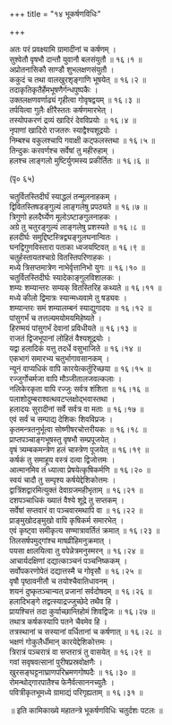 +++
title = "१४ भूकर्षणविधिः"

+++
  
अतः परं प्रवक्ष्यामि ग्रामादीनां च कर्षणम् ।  
सुश्वेतौ वृषभौ दान्तौ युवानौ बलसंयुतौ ॥ १६।१ ॥  
अप्रोतनासिकौ साण्डौ शुभलक्षणसंयुतौ ।  
ककुदं च तथा वालखुरशृङ्गाणि भूषयेत् ॥ १६।२ ॥  
तदाकृतिकृतैर्हेमभूषणैर्गन्धपुष्पकैः ।  
उक्तलक्षणवर्णाढ्यं गृहीत्वा गोवृषद्वयम् ॥ १६।३ ॥  
तर्पयित्वा गुलैः क्षीरैस्ततः कर्षणमारभेत् ।  
तस्योपकरणं द्रव्यं खादिरं देवविप्रयोः ॥ १६।४ ॥  
नृपाणां खादिरो राजतरुः स्याद्वैश्यशूद्रयोः ।  
निम्बश्च वकुलश्चापि गवाक्षी कट्फलस्तथा ॥ १६।५ ॥  
तिन्दुकः करवर्णश्च सर्वेषां तु महीरुहाम् ।  
हलश्च लाङ्गलो मुष्टिर्युगमस्य प्रकीर्तितः ॥ १६।६ ॥  
  
(पृ० ६५)   
  
चतुर्वितस्तिदीर्घं स्याद्धलं तन्मूलनाहकम् ।  
द्विवितस्तिषडङ्गुल्यं लाङ्गलेषु प्रपठ्यते ॥ १६।७ ॥  
त्रिगुणो हलदैर्घ्येण मूलोऽष्टाङगुलनाहकः ।  
अग्रे तु चतुरङ्गुल्यं लाङ्गलेषु प्रशस्यते ॥ १६।८ ॥  
हलदीर्घः समुद्दिष्टस्त्रिद्व्यङ्गुलघनान्वितः ।  
घनद्विगुणविस्तारा पताका ध्वजयष्टिवत् ॥ १६।९ ॥  
चतुर्हस्तायतश्चाग्रे वितस्तिपरिणाहकः ।  
मध्ये त्रिसप्तमात्रेण नाभेर्वृत्तानिभो युगः ॥ १६।१० ॥  
चतुर्वितस्तिदीर्घः स्यादेकाङ्गुलविशालकः ।  
शम्यः शम्यान्तरः सम्यक् वितस्तिरिह कथ्यते ॥ १६।११ ॥  
मध्ये कीलो द्विमात्रः स्यान्मध्यवामे तु षड्यवः ।  
शम्यान्तरः समं शम्यालम्बनं स्याद्युगादयः ॥ १६।१२ ॥  
पांसुगर्भं च तत्तल्यमयोमयमिहेष्यते ।  
हिरण्मयं पांसुगर्भं देवानां प्रविधीयते ॥ १६।१३ ॥  
राजतं द्विजभूपानां लोहितं वैश्यशूद्रयोः ।  
यद्वा हलादिकं यत्तु तदर्धे वसुभाजिते ॥ १६।१४ ॥  
एकभागं समारभ्य चतुर्भागावसानकम् ।  
न्यूनं वाप्यधिकं वापि कारयेत्कर्तुरिच्छया ॥ १६।१५ ॥  
रज्जुर्गोचर्मजा वापि मौञ्जीतालजवल्कलाः ।  
नलिकेरकृता वापि रज्जुः सर्वत्र शंशिता ॥ १६।१६ ॥  
पलाशोदुम्बराश्वत्थवटप्लक्षोद्भवास्तथा ।  
हलादयः सुरादीनां सर्वे सर्वत्र वा मताः ॥ १६।१७ ॥  
एवं सर्वं च सम्पाद्य देशिकः शिवविप्रजः ।  
कृतमन्त्रतनुर्भूत्वा सोष्णीषरचोत्तरीयकः ॥ १६।१८ ॥  
प्राप्तपञ्चाङ्गभूषस्तु वृषभौ सम्प्रपूजयेत् ।  
वृषं त्र्यम्बकमन्त्रेण हलं चास्त्रेण पूजयेत् ॥ १६।१९ ॥  
कर्षकं तु समाहूय वस्त्रं दत्वा द्विजोत्तमः ।  
आत्मानमिव तं ध्यात्वा प्रेषयेत्कृषिकर्मणि ॥ १६।२० ॥  
स्वयं चादौ तु सम्पृश्य कर्षयेद्देशिकोत्तमः ।  
द्वात्रिंशद्वारमित्युक्तं देवाग्रजमहीभृताम् ॥ १६।२१ ॥  
दशपञ्चाधिकं ख्यातं वैश्ये शूद्रे तु सप्तकम् ।  
सर्वेषां सप्तवारं वा पञ्चवारमथापि वा ॥ १६।२२ ॥  
प्राङ्मुखोदङ्मुखो वापि कृषिकर्म समारभेत् ।  
एवं कृष्ट्वा समीकृत्य सण्मात्रावर्तितं क्रमात् ॥ १६।२३ ॥  
तिलसर्षपमुद्गांश्च माषव्रीहिमनुक्रमात् ।  
पयसा क्षालयित्वा तु वपेन्नेत्रमनुस्मरन् ॥ १६।२४ ॥  
आचार्यदक्षिणां दद्यात्काञ्चनं पञ्चनिष्ककम् ।  
सर्वोपकरणोपेतं दद्यात्तस्मै च गोवृसौ ॥ १६।२५ ॥  
वृषौ पृष्ठावनीतौ च तयोश्चैवातिधावनम् ।  
शयनं दुष्कृतञ्चान्यत् प्रजानां सर्वदोषदम् ॥ १६।२६ ॥  
हलादिभङ्गे तद्वत्स्याद्रज्जुच्छेदे तथैव हि ।  
प्रायश्चित्तं तदा कुर्याच्छान्तिहोमं शिवद्विजः ॥ १६।२७ ॥  
तथात्र कर्षकस्यापि पतने चैवमेव हि ।  
तत्रस्थानां च सस्यानां वर्धितानां च कर्षणात् ॥ १६।२८ ॥  
भक्षणं गोकुलैर्धीमान् कारयेद्देशिकोत्तमः ।  
त्रिरात्रं पञ्चरात्रं वा सप्तरात्रं तु वासयेत् ॥ १६।२९ ॥  
गवां सवृषवत्सानां पुरीषप्रस्रवोक्षणैः ।  
खुरसङ्घट्टनाघ्राणपरिभ्रमणगोष्पदैः ॥ १६।३० ॥  
रोमन्थोद्गारपातैश्च फेनैर्वत्साननच्युतैः ।  
पवित्रीकृतभूमध्ये ग्रामाद्यं परिगृह्यताम् ॥ १६।३१ ॥  
  
॥ इति कामिकाख्ये महातन्त्रे भूकर्षणविधिः चतुर्दशः पटलः ॥  
  
  
  
  
